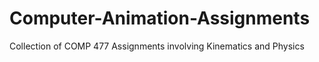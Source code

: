 # Computer-Animation-Assignments
Collection of COMP 477 Assignments involving Kinematics and Physics
